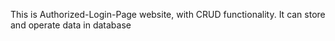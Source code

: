 This is Authorized-Login-Page website,
with CRUD functionality. 
It can store and operate data in database
